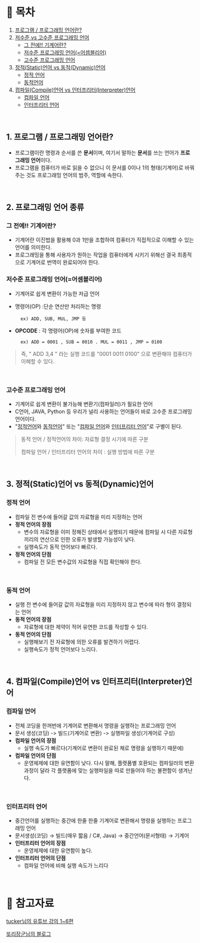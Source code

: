# **:pushpin: 목차**
1. [프로그램 / 프로그래밍 언어란?](https://github.com/kimcno3/TIL/blob/main/language/languagebasic.md#1-%ED%94%84%EB%A1%9C%EA%B7%B8%EB%9E%A8--%ED%94%84%EB%A1%9C%EA%B7%B8%EB%9E%98%EB%B0%8D-%EC%96%B8%EC%96%B4%EB%9E%80)
2. [저수준 vs 고수준 프로그래밍 언어]()
    - [그 전에!! 기계어란?](https://github.com/kimcno3/TIL/blob/main/language/languagebasic.md#%EA%B7%B8-%EC%A0%84%EC%97%90-%EA%B8%B0%EA%B3%84%EC%96%B4%EB%9E%80)
    - [저수준 프로그래밍 언어(=어셈블리어)](https://github.com/kimcno3/TIL/blob/main/language/languagebasic.md#%EC%A0%80%EC%88%98%EC%A4%80-%ED%94%84%EB%A1%9C%EA%B7%B8%EB%9E%98%EB%B0%8D-%EC%96%B8%EC%96%B4%EC%96%B4%EC%85%88%EB%B8%94%EB%A6%AC%EC%96%B4)
    - [고수준 프로그래밍 언어](https://github.com/kimcno3/TIL/blob/main/language/languagebasic.md#%EA%B3%A0%EC%88%98%EC%A4%80-%ED%94%84%EB%A1%9C%EA%B7%B8%EB%9E%98%EB%B0%8D-%EC%96%B8%EC%96%B4)
3. [정적(Static)언어 vs 동적(Dynamic)언어](https://github.com/kimcno3/TIL/blob/main/language/languagebasic.md#3-%EC%A0%95%EC%A0%81static%EC%96%B8%EC%96%B4-vs-%EB%8F%99%EC%A0%81dynamic%EC%96%B8%EC%96%B4)
    - [정적 언어]()
    - [동적언어]()
4. [컴파일(Compile)언어 vs 인터프리터(Interpreter)언어]()
    - [컴파일 언어]()
    - [인터프리터 언어]()



</br>

## **1. 프로그램 / 프로그래밍 언어란?**
- 프로그램이란 명령과 순서를 쓴 **문서**이며, 여기서 말하는 **문서**를 쓰는 언어가 **프로그래밍 언어**이다.
- 프로그램을 컴퓨터가 바로 읽을 수 없으니 이 문서를 0이나 1의 형태(기계어)로 바꿔주는 것도 프로그래밍 언어의 범주, 역할에 속한다.

</br>

## **2. 프로그래밍 언어 종류**

### **그 전에!! 기계어란?**
- 기계어란 이진법을 활용해 0과 1만을 조합하여 컴퓨터가 직접적으로 이해할 수 있는 언어를 의미한다.
- 프로그래밍을 통해 사용자가 원하는 작업을 컴퓨터에게 시키기 위해선 결국 최종적으로 기계어로 번역이 완료되어야 한다.

### **저수준 프로그래밍 언어(=어셈블리어)**
- 기계어로 쉽게 변환이 가능한 저급 언어
- 명령어(OP) :단순 연산만 처리하는 명령

        ex) ADD, SUB, MUL, JMP 등
- **OPCODE** : 각 명령어(OP)에 숫자를 부여한 코드

        ex) ADD = 0001 , SUB = 0010 . MUL = 0011 , JMP = 0100

> 즉, " ADD 3,4 " 라는 실행 코드를 "0001 0011 0100" 으로 변환해야 컴퓨터가 이해할 수 있다.

</br>

### **고수준 프로그래밍 언어**
- 기계어로 쉽게 변환이 불가능해 변환기(컴파일러)가 필요한 언어
- C언어, JAVA, Python 등 우리가 널리 사용하는 언어들이 바로 고수준 프로그래밍 언어이다.
- "[정적언어](https://github.com/kimcno3/TIL/blob/main/CS/csbasic.md#%EC%A0%95%EC%A0%81-%EC%96%B8%EC%96%B4)와 [동적언어](https://github.com/kimcno3/TIL/blob/main/CS/csbasic.md#%EB%8F%99%EC%A0%81-%EC%96%B8%EC%96%B4)" 또는 "[컴파일 언어](https://github.com/kimcno3/TIL/blob/main/CS/csbasic.md#%EC%BB%B4%ED%8C%8C%EC%9D%BCcompile-%EC%96%B8%EC%96%B4)와 [인터프리터 언어](https://github.com/kimcno3/TIL/blob/main/CS/csbasic.md#%EC%9D%B8%ED%84%B0%ED%94%84%EB%A6%AC%ED%84%B0interpreter-%EC%96%B8%EC%96%B4)"로 구별이 된다.

> 동적 언어 / 정적언어의 차이: 자료형 결정 시기에 따른 구분 
> 
> 컴파일 언어 / 인터프리터 언어의 차이 : 실행 방법에 따른 구분

</br>

## **3. 정적(Static)언어 vs 동적(Dynamic)언어**

### **정적 언어**
- 컴파일 전 변수에 들어갈 값의 자료형을 미리 지정하는 언어
- **정적 언어의 장점**
    - 변수의 자료형을 이미 정해진 상태에서 실행되기 때문에 컴파일 시 다른 자료형끼리의 연산으로 인한 오류가 발생할 가능성이 낮다.
    - 실행속도가 동적 언어보다 빠르다.
- **정적 언어의 단점**
    - 컴파일 전 모든 변수값의 자료형을 직접 확인해야 한다.

</br>

### **동적 언어**
- 실행 전 변수에 들어갈 값의 자료형을 미리 지정하지 않고 변수에 따라 형이 결정되는 언어
- **동적 언어의 장점**
    - 자료형에 대한 제약이 적어 유연한 코드를 작성할 수 있다.
- **동적 언어의 단점**
    - 실행해보기 전 자료형에 의한 오류를 발견하기 어렵다.
    - 실행속도가 정적 언어보다 느리다.


</br>

## **4. 컴파일(Compile)언어 vs 인터프리터(Interpreter)언어**


### **컴파일 언어**
- 전체 코딩을 한꺼번에 기계어로 변환해서 명령을 실행하는 프로그래밍 언어
- 문서 생성(코딩) -> 빌드(기계어로 변환) -> 실행파일 생성(기계어로 구성)
- **컴파일 언어의 장점**
    - 실행 속도가 빠르다(기계어로 변환이 완료된 채로 명령을 실행하기 때문에)
- **컴파일 언어의 단점**
    - 운영체제에 대한 유연함이 낮다. 다시 말해, 플랫폼별 호환되는 컴파일러의 변환 과정이 달라 각 플랫폼에 맞는 실행파일을 따로 만들어야 하는 불편함이 생겨난다.

</br>

### **인터프리터 언어**
- 중간언어를 실행하는 중간에 한줄 한줄 기계어로 변환해서 명령을 실행하는 프로그래밍 언어
- 문서생성(코딩) → 빌드(매우 짧음 / C#, Java) → 중간언어(문서형태) → 기계어
- **인터프리터 언어의 장점**
    - 운영체제에 대한 유연함이 높다.
- **인터프리터 언어의 단점**
    - 컴파일 언어에 비해 실행 속도가 느리다

</br>

# **:pushpin: 참고자료**
[tucker님의 유튜브 강의 1~6편](https://www.youtube.com/watch?v=Tq3W8UyltFs&list=PLy-g2fnSzUTAaDcLW7hpq0e8Jlt7Zfgd6)

[또리장군님의 블로그](https://m.blog.naver.com/PostList.naver?blogId=parkjy76&categoryNo=13&logCode=0&categoryName=CSE,%20Etc.#postlist_block)
